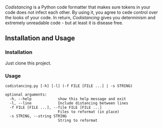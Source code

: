 _Codistancing_ is a Python code formatter that makes sure tokens in your code
does not infect each other. By using it, you agree to cede control over the 
looks of your code. In return, _Codistancing_ gives you determinism and 
extremely unreadable code - but at least it is disease free.

## Installation and Usage

### Installation
Just clone this project.

### Usage
```
codistancing.py [-h] [-l] (-f FILE [FILE ...] | -s STRING)

optional arguments:
  -h, --help            show this help message and exit
  -l, --line            Include distancing between lines
  -f FILE [FILE ...], --file FILE [FILE ...]
                        Files to reformat (in place)
  -s STRING, --string STRING
                        String to reformat
```